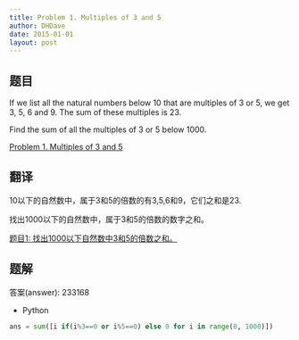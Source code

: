 ```yaml
---
title: Problem 1. Multiples of 3 and 5
author: DHDave
date: 2015-01-01
layout: post
---
```


## 题目
If we list all the natural numbers below 10 that are multiples of 3 or 5, we get 3, 5, 6 and 9. The sum of these multiples is 23.

Find the sum of all the multiples of 3 or 5 below 1000.
<!--more-->
[Problem 1. Multiples of 3 and 5](https://projecteuler.net/index.php?section=problems&id=1 "Problem 1")

## 翻译
10以下的自然数中，属于3和5的倍数的有3,5,6和9，它们之和是23.

找出1000以下的自然数中，属于3和5的倍数的数字之和。

[题目1: 找出1000以下自然数中3和5的倍数之和。](http://pe.spiritzhang.com/index.php/2011-05-11-09-44-54/2-1100035 "题目1")

## 题解

答案(answer): 233168

+ Python

```python
ans = sum([i if(i%3==0 or i%5==0) else 0 for i in range(0, 1000)])
```
